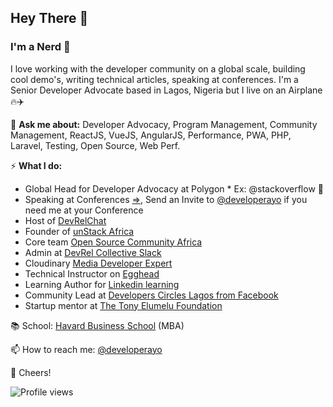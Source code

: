 ## Hey There 👋 
### I'm a Nerd 🤖

I love working with the developer community on a global scale,  building cool demo's, writing technical articles, speaking at conferences. I'm a Senior Developer Advocate based in Lagos, Nigeria but I live on an Airplane 🔥✈️

💬 **Ask me about:** Developer Advocacy, Program Management, Community Management, ReactJS, VueJS, AngularJS, Performance, PWA, PHP, Laravel, Testing, Open Source, Web Perf.

⚡️ **What I do:** 
- Global Head for Developer Advocacy at Polygon * Ex: @stackoverflow 🥑
- Speaking at Conferences [=>](http://speaking.shodipoayomide.com/), Send an Invite to [@developerayo](https://twitter.com/developerayo) if you need me at your Conference
- Host of [DevRelChat](devrelchat.dev)
- Founder of [unStack Africa](http://unstack.africa/)
- Core team [Open Source Community Africa](https://oscafrica.org/)
- Admin at [DevRel Collective Slack](https://devrelcollective.fun/)
- Cloudinary [Media Developer Expert](https://cloudinary.com/mde)
- Technical Instructor on [Egghead](https://egghead.io/)
- Learning Author for [Linkedin learning](https://www.linkedin.com/)
- Community Lead at [Developers Circles Lagos from Facebook](https://www.facebook.com/groups/DevCLagos/)
- Startup mentor at [The Tony Elumelu Foundation](https://www.tonyelumelufoundation.org/)

📚 School: [Havard Business School](https://www.hbs.edu/Pages/default.aspx) (MBA)

📫 How to reach me: [@developerayo](https://twitter.com/developerayo)

🥂 Cheers!

![Profile views](https://gpvc.arturio.dev/developerayo)  
